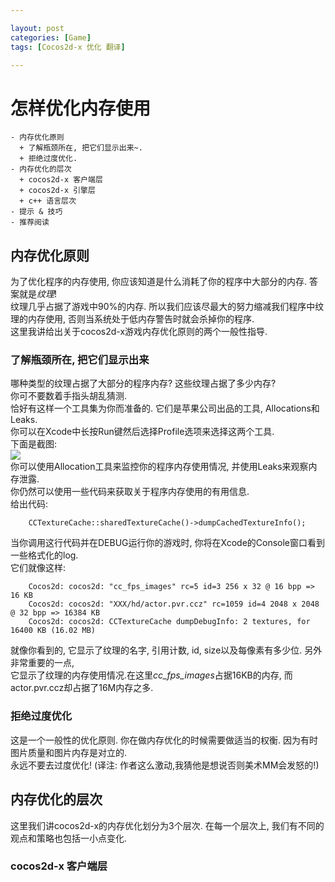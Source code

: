 ```yaml
---

layout: post
categories: [Game]
tags: [Cocos2d-x 优化 翻译]

---
```


# 怎样优化内存使用  
    - 内存优化原则  
      + 了解瓶颈所在, 把它们显示出来~.  
      + 拒绝过度优化.  
    - 内存优化的层次  
      + cocos2d-x 客户端层  
      + cocos2d-x 引擎层  
      + c++ 语言层次  
    - 提示 & 技巧  
    - 推荐阅读  

## 内存优化原则  
为了优化程序的内存使用, 你应该知道是什么消耗了你的程序中大部分的内存. 答案就是*纹理*!  
纹理几乎占据了游戏中90%的内存. 所以我们应该尽最大的努力缩减我们程序中纹理的内存使用, 
否则当系统处于低内存警告时就会杀掉你的程序.  
这里我讲给出关于cocos2d-x游戏内存优化原则的两个一般性指导.  

### 了解瓶颈所在, 把它们显示出来  
哪种类型的纹理占据了大部分的程序内存? 这些纹理占据了多少内存?  
你可不要数着手指头胡乱猜测.  
恰好有这样一个工具集为你而准备的. 它们是苹果公司出品的工具, Allocations和Leaks.  
你可以在Xcode中长按Run键然后选择Profile选项来选择这两个工具.  
下面是截图:  
![](https://raw.github.com/ellochen/Img-store/master/instruments.jpeg)  
你可以使用Allocation工具来监控你的程序内存使用情况, 并使用Leaks来观察内存泄露.  
你仍然可以使用一些代码来获取关于程序内存使用的有用信息.  
给出代码:  

        CCTextureCache::sharedTextureCache()->dumpCachedTextureInfo();  

当你调用这行代码并在DEBUG运行你的游戏时, 你将在Xcode的Console窗口看到一些格式化的log.  
它们就像这样:  

        Cocos2d: cocos2d: "cc_fps_images" rc=5 id=3 256 x 32 @ 16 bpp => 16 KB
        Cocos2d: cocos2d: "XXX/hd/actor.pvr.ccz" rc=1059 id=4 2048 x 2048 @ 32 bpp => 16384 KB
        Cocos2d: cocos2d: CCTextureCache dumpDebugInfo: 2 textures, for 16400 KB (16.02 MB)
        
就像你看到的, 它显示了纹理的名字, 引用计数, id, size以及每像素有多少位. 另外非常重要的一点,   
它显示了纹理的内存使用情况.在这里*cc_fps_images*占据16KB的内存, 而actor.pvr.ccz却占据了16M内存之多.  

### 拒绝过度优化  
这是一个一般性的优化原则. 你在做内存优化的时候需要做适当的权衡. 因为有时图片质量和图片内存是对立的.  
永远不要去过度优化!  (译注: 作者这么激动,我猜他是想说否则美术MM会发怒的!)  

## 内存优化的层次  
这里我们讲cocos2d-x的内存优化划分为3个层次. 在每一个层次上, 我们有不同的观点和策略也包括一小点变化.  

### cocos2d-x 客户端层  
